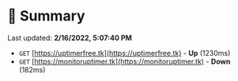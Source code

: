 # 📖 Summary
Last updated: **2/16/2022, 5:07:40 PM**

- `GET` [https://uptimerfree.tk](https://uptimerfree.tk) - **Up** (1230ms)
- `GET` [https://monitoruptimer.tk](https://monitoruptimer.tk) - **Down** (182ms)
